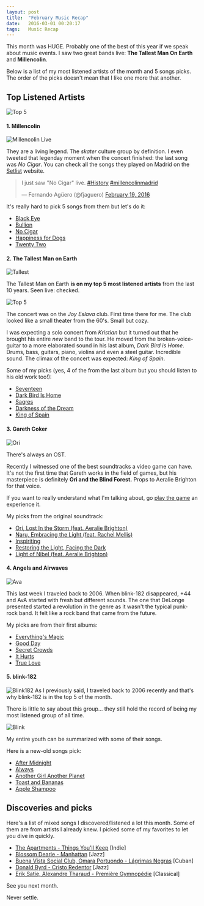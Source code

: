 ```yaml
---
layout: post
title:  "February Music Recap"
date:   2016-03-01 00:20:17
tags:   Music Recap
---
```


This month was HUGE. Probably one of the best of this year if we speak about music events. I saw two great bands live: **The Tallest Man On Earth** and **Millencolin**.

Below is a list of my most listened artists of the month and 5 songs picks. The order of the picks doesn't mean that I like one more that another.

## Top Listened Artists

![Top 5](/content/images/2016/02/Captura-de-pantalla-2016-02-29-a-las-21-34-13.png)

#### 1. Millencolin

![Millencolin Live](/content/images/2016/02/millencolin2.jpg)

They are a living legend. The _skater_ culture group by definition. I even tweeted that legenday moment when the concert finished: the last song was _No Cigar_. You can check all the songs they played on Madrid on the [Setlist](http://www.setlist.fm/setlist/millencolin/2016/penelope-madrid-spain-3f34d7f.html) website.

<blockquote class="twitter-tweet" data-lang="en"><p lang="en" dir="ltr">I just saw &quot;No Cigar&quot; live. <a href="https://twitter.com/hashtag/History?src=hash">#History</a> <a href="https://twitter.com/hashtag/millencolinmadrid?src=hash">#millencolinmadrid</a></p>&mdash; Fernando Agüero (@fjaguero) <a href="https://twitter.com/fjaguero/status/700804820953907200">February 19, 2016</a></blockquote>
<script async src="//platform.twitter.com/widgets.js" charset="utf-8"></script>
<p></p>

It's really hard to pick 5 songs from them but let's do it:

* [Black Eye](https://open.spotify.com/track/4pzwZoV0TGAByCLxlt2QCe)
* [Bullion](https://open.spotify.com/track/3gooDJFGBLgQO9OOmYeB7s)
* [No Cigar](https://open.spotify.com/track/3KLkRy9l3us98SIp6mmxkk)
* [Happiness for Dogs](https://open.spotify.com/track/5sSOSrmrxyiucqvoStb5oq)
* [Twenty Two](https://open.spotify.com/track/2xvDTagYO7g68Ap5dD77E1)

#### 2. The Tallest Man on Earth

![Tallest](/content/images/2016/02/tallest.jpg)

The Tallest Man on Earth **is on my top 5 most listened artists** from the last 10 years. Seen live: checked.

![Top 5](/content/images/2016/02/Captura-de-pantalla-2016-03-01-a-las-0-45-11.png)

The concert was on the *Joy Eslava* club. First time there for me. The club looked like a small theater from the 60's. Small but cozy.

I was expecting a solo concert from *Kristian* but it turned out that he brought his entire _new_ band to the tour. He moved from the broken-voice-guitar to a more elaborated sound in his last album, _Dark Bird is Home_. Drums, bass, guitars, piano, violins and even a steel guitar. Incredible sound. The climax of the concert was expected: _King of Spain_.

Some of my picks (yes, 4 of the from the last album but you should listen to his old work too!):

* [Seventeen](https://open.spotify.com/track/1GJVeB5PXNt7MDdCzcSaX2)
* [Dark Bird Is Home](https://open.spotify.com/track/1nnbJ38IrwJQqV3qIOZYVR)
* [Sagres](https://open.spotify.com/track/6Gq0UPgMkDhyjj3zBkn9gU)
* [Darkness of the Dream](https://open.spotify.com/track/094cCpKByEKVze7f72wVX9)
* [King of Spain](https://open.spotify.com/track/3SXsoJxUF3C9XjZnGMZbXn)

#### 3. Gareth Coker

![Ori](/content/images/2016/02/ori.jpg)

There's always an OST.

Recently I witnessed one of the best soundtracks a video game can have. It's not the first time that Gareth works in the field of games, but his masterpiece is definitely **Ori and the Blind Forest.** Props to Aeralie Brighton for that voice.

If you want to really understand what I'm talking about, go [play the game](http://store.steampowered.com/app/261570/) an experience it.

My picks from the original soundtrack:

* [Ori, Lost In the Storm (feat. Aeralie Brighton)](https://open.spotify.com/track/1AvDDjLuwwC63X1xlRReCD)
* [Naru, Embracing the Light (feat. Rachel Mellis) ](https://open.spotify.com/track/3xi2OTo7NcuXeOAadk7Uy3)
* [Inspiriting](https://open.spotify.com/track/2zRITpQkUmaRwfIC2dsCIC)
* [Restoring the Light, Facing the Dark](https://open.spotify.com/track/06bhzoaKDYTkgMB6yzgRoy)
* [Light of Nibel (feat. Aeralie Brighton)](https://open.spotify.com/track/79aotvPXTlHbZ8MvoxhqAE)

#### 4. Angels and Airwaves
![Ava](/content/images/2016/03/ava.jpg)

This last week I traveled back to 2006. When blink-182 disappeared, +44 and AvA started with fresh but different sounds. The one that DeLonge presented started a revolution in the genre as it wasn't the typical punk-rock band. It felt like a rock band that came from the future.

My picks are from their first albums:

* [Everything's Magic](https://open.spotify.com/track/4eC8Cq2Q6zIelJgF4nC2DK)
* [Good Day](https://open.spotify.com/track/4I9XyDNevIrsMlCLDiZOuR)
* [Secret Crowds](https://open.spotify.com/track/5tz7UrfFRduRbQgrn91B6Y)
* [It Hurts](https://open.spotify.com/track/5TUAwxEDqA6f86jQjBOvNI)
* [True Love](https://open.spotify.com/track/6SzjXcc5UjmMP1Fzj15tYm)

#### 5. blink-182

![Blink182](/content/images/2016/03/blink2.jpg)
As I previously said, I traveled back to 2006 recently and that's why blink-182 is in the top 5 of the month.

There is little to say about this group... they still hold the record of being my most listened group of all time.

![Blink](/content/images/2016/02/Captura-de-pantalla-2016-03-01-a-las-0-50-12.png)

My entire youth can be summarized with some of their songs.

Here is a new-old songs pick:

* [After Midnight](https://open.spotify.com/track/29bWDkf8qtCmsvDWOW55CJ)
* [Always](https://open.spotify.com/track/3oGXMIlp5euFjubiybI7U9)
* [Another Girl Another Planet](https://open.spotify.com/track/2eTxMHqCNmIzAUSy5uVM8Q)
* [Toast and Bananas](https://open.spotify.com/track/1hQzYuAxSXPwuwiYYlyzMs)
* [Apple Shampoo](https://open.spotify.com/track/0fOPUc5IL3wJNvhbHNBex4)

## Discoveries and picks

Here's a list of mixed songs I discovered/listened a lot this month. Some of them are from artists I already knew. I picked some of my favorites to let you dive in quickly.

* [The Apartments - Things You'll Keep](https://open.spotify.com/track/0pI2bWzq0TYh2Ncw6kTOGH) [Indie]
* [Blossom Dearie - Manhattan](https://open.spotify.com/track/7KfZkxDUZJanPfVDY3aHe9) [Jazz]
* [Buena Vista Social Club, Omara Portuondo - Lágrimas Negras](https://open.spotify.com/track/4sMgb3Z3KUZV0rG99081DO) [Cuban]
* [Donald Byrd - Cristo Redentor](https://open.spotify.com/track/0Xfq6BeOHdzf16gk9y8a1P) [Jazz]
* [Erik Satie, Alexandre Tharaud - Première Gymnopédie](https://open.spotify.com/track/4jep6dMPP0z7HrN375InoL) [Classical]

See you next month.

Never settle.
